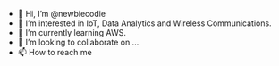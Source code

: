 - 👋 Hi, I’m @newbiecodie
- 👀 I’m interested in IoT, Data Analytics and Wireless Communications.
- 🌱 I’m currently learning AWS.
- 💞️ I’m looking to collaborate on ...
- 📫 How to reach me

<!---
newbiecodie/newbiecodie is a ✨ special ✨ repository because its `README.md` (this file) appears on your GitHub profile.
You can click the Preview link to take a look at your changes.
--->
